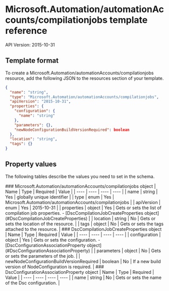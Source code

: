 # Microsoft.Automation/automationAccounts/compilationjobs template reference
API Version: 2015-10-31
## Template format

To create a Microsoft.Automation/automationAccounts/compilationjobs resource, add the following JSON to the resources section of your template.

```json
{
  "name": "string",
  "type": "Microsoft.Automation/automationAccounts/compilationjobs",
  "apiVersion": "2015-10-31",
  "properties": {
    "configuration": {
      "name": "string"
    },
    "parameters": {},
    "newNodeConfigurationBuildVersionRequired": boolean
  },
  "location": "string",
  "tags": {}
}
```
## Property values

The following tables describe the values you need to set in the schema.

<a id="Microsoft.Automation/automationAccounts/compilationjobs" />
### Microsoft.Automation/automationAccounts/compilationjobs object
|  Name | Type | Required | Value |
|  ---- | ---- | ---- | ---- |
|  name | string | Yes | globally unique identifier |
|  type | enum | Yes | Microsoft.Automation/automationAccounts/compilationjobs |
|  apiVersion | enum | Yes | 2015-10-31 |
|  properties | object | Yes | Gets or sets the list of compilation job properties. - [DscCompilationJobCreateProperties object](#DscCompilationJobCreateProperties) |
|  location | string | No | Gets or sets the location of the resource. |
|  tags | object | No | Gets or sets the tags attached to the resource. |


<a id="DscCompilationJobCreateProperties" />
### DscCompilationJobCreateProperties object
|  Name | Type | Required | Value |
|  ---- | ---- | ---- | ---- |
|  configuration | object | Yes | Gets or sets the configuration. - [DscConfigurationAssociationProperty object](#DscConfigurationAssociationProperty) |
|  parameters | object | No | Gets or sets the parameters of the job. |
|  newNodeConfigurationBuildVersionRequired | boolean | No | If a new build version of NodeConfiguration is required. |


<a id="DscConfigurationAssociationProperty" />
### DscConfigurationAssociationProperty object
|  Name | Type | Required | Value |
|  ---- | ---- | ---- | ---- |
|  name | string | No | Gets or sets the name of the Dsc configuration. |

